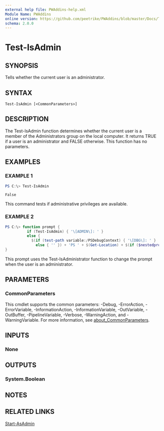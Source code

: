 ```yaml
---
external help file: PWAddins-help.xml
Module Name: PWAddins
online version: https://github.com/peetrike/PWAddins/blob/master/Docs/Test-IsAdmin.md
schema: 2.0.0
---
```


# Test-IsAdmin

## SYNOPSIS
Tells whether the current user is an administrator.

## SYNTAX

```
Test-IsAdmin [<CommonParameters>]
```

## DESCRIPTION
The Test-IsAdmin function determines whether the current user is a member of the
Administrators group on the local computer.
It returns TRUE if a user is an administrator and FALSE otherwise.
This function has no parameters.

## EXAMPLES

### EXAMPLE 1
```powershell
PS C:\> Test-IsAdmin
```

```output
False
```

This command tests if administrative privileges are available.

### EXAMPLE 2
```Powershell
PS C:\> function prompt {
          if (Test-IsAdmin) { '\[ADMIN\]: ' }
          else {
            $(if (test-path variable:/PSDebugContext) { '\[DBG\]: ' }
              else { '' }) + 'PS ' + $(Get-Location) + $(if ($nestedpromptlevel -ge 1) { '\>\>' }) + '\> '
}
```

This prompt uses the Test-IsAdministrator function to change the prompt when the user is an administrator.

## PARAMETERS

### CommonParameters
This cmdlet supports the common parameters: -Debug, -ErrorAction, -ErrorVariable, -InformationAction, -InformationVariable, -OutVariable, -OutBuffer, -PipelineVariable, -Verbose, -WarningAction, and -WarningVariable. For more information, see [about_CommonParameters](http://go.microsoft.com/fwlink/?LinkID=113216).

## INPUTS

### None

## OUTPUTS

### System.Boolean

## NOTES

## RELATED LINKS

[Start-AsAdmin](Start-AsAdmin.md)
